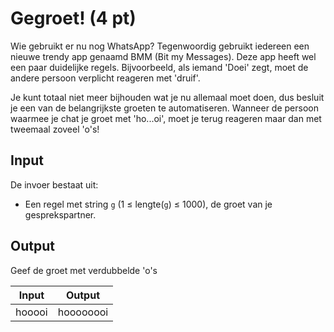# Gegroet! (4 pt)
Wie gebruikt er nu nog WhatsApp? Tegenwoordig gebruikt iedereen een nieuwe trendy app genaamd BMM (Bit my Messages). Deze app heeft wel een paar duidelijke regels. Bijvoorbeeld, als iemand 'Doei' zegt, moet de andere persoon verplicht reageren met 'druif'.

Je kunt totaal niet meer bijhouden wat je nu allemaal moet doen, dus besluit je een van de belangrijkste groeten te automatiseren. Wanneer de persoon waarmee je chat je groet met 'ho...oi', moet je terug reageren maar dan met tweemaal zoveel 'o's!

## Input
De invoer bestaat uit:
- Een regel met string `g` (1 ≤  lengte(`g`) ≤ 1000), de groet van je gesprekspartner.

## Output
Geef de groet met verdubbelde 'o's

| Input     | Output      |
|-----------|-------------|
| hooooi    | hoooooooi   |
